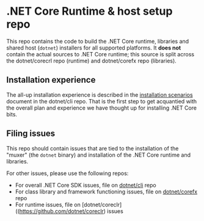 .NET Core Runtime & host setup repo
===================================

This repo contains the code to build the .NET Core runtime, libraries and shared host (`dotnet`) installers for 
all supported platforms. It **does not** contain the actual sources to .NET Core runtime; this source is split across 
the dotnet/corecrl repo (runtime) and dotnet/corefx repo (libraries). 

## Installation experience
The all-up installation experience is described in the [installation scenarios](https://github.com/dotnet/cli/blob/rel/1.0.0/Documentation/cli-installation-scenarios.md) 
document in the dotnet/cli repo. That is the first step to get acquantied with the overall plan and experience we have
thought up for installing .NET Core bits. 

## Filing issues
This repo should contain issues that are tied to the installation of the "muxer" (the `dotnet` binary) and installation 
of the .NET Core runtime and libraries. 

For other issues, please use the following repos:

- For overall .NET Core SDK issues, file on [dotnet/cli](https://github.com/dotnet/cli) repo
- For class library and framework functioning issues, file on [dotnet/corefx](https://github.com/dotnet/corefx) repo
- For runtime issues, file on [dotnet/coreclr]((https://github.com/dotnet/coreclr) issues

